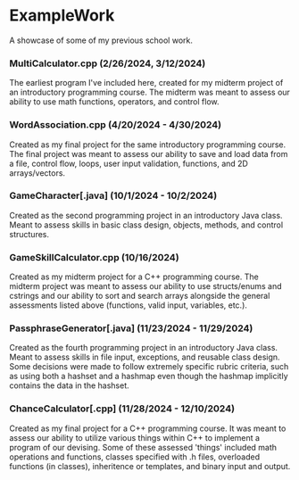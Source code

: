 # ExampleWork
A showcase of some of my previous school work.

### MultiCalculator.cpp (2/26/2024, 3/12/2024)
The earliest program I've included here, created for my midterm project of an introductory programming course. The midterm was meant to assess our ability to use math functions, operators, and control flow.

### WordAssociation.cpp (4/20/2024 - 4/30/2024)
Created as my final project for the same introductory programming course. The final project was meant to assess our ability to save and load data from a file, control flow, loops, user input validation, functions, and 2D arrays/vectors.

### GameCharacter\[.java\] (10/1/2024 - 10/2/2024)
Created as the second programming project in an introductory Java class. Meant to assess skills in basic class design, objects, methods, and control structures.

### GameSkillCalculator.cpp (10/16/2024)
Created as my midterm project for a C++ programming course. The midterm project was meant to assess our ability to use structs/enums and cstrings and our ability to sort and search arrays alongside the general assessments listed above (functions, valid input, variables, etc.).

### PassphraseGenerator\[.java\] (11/23/2024 - 11/29/2024)
Created as the fourth programming project in an introductory Java class. Meant to assess skills in file input, exceptions, and reusable class design. Some decisions were made to follow extremely specific rubric criteria, such as using both a hashset and a hashmap even though the hashmap implicitly contains the data in the hashset.

### ChanceCalculator\[.cpp\] (11/28/2024 - 12/10/2024)
Created as my final project for a C++ programming course. It was meant to assess our ability to utilize various things within C++ to implement a program of our devising. Some of these assessed 'things' included math operations and functions, classes specified with .h files, overloaded functions (in classes), inheritence or templates, and binary input and output.
